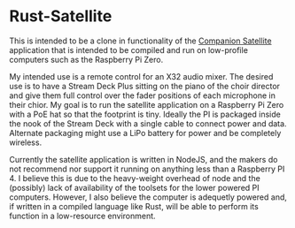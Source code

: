 # Rust-Satellite

This is intended to be a clone in functionality of the [Companion Satellite](https://github.com/bitfocus/companion-satellite) application that is intended to be compiled and run on low-profile computers such as the Raspberry Pi Zero.

My intended use is a remote control for an X32 audio mixer.  The desired use is to have a Stream Deck Plus sitting on the piano of the choir director and give them full control over the fader positions of each microphone in their chior.  My goal is to run the satellite application on a Raspberry Pi Zero with a PoE hat so that the footprint is tiny.  Ideally the PI is packaged inside the nook of the Stream Deck with a single cable to connect power and data.  Alternate packaging might use a LiPo battery for power and be completely wireless.

Currently the satellite application is written in NodeJS, and the makers do not recommend nor support it running on anything less than a Raspberry PI 4.  I believe this is due to the heavy-weight overhead of node and the (possibly) lack of availability of the toolsets for the lower powered PI computers.  However, I also believe the computer is adequetly powered and, if written in a compiled language like Rust, will be able to perform its function in a low-resource environment.